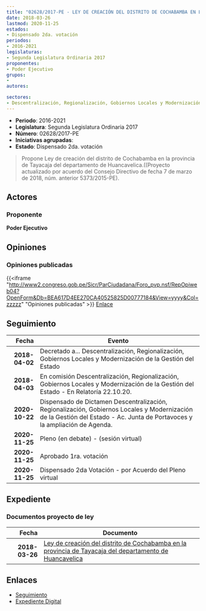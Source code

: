 ```yaml
---
title: "02628/2017-PE - LEY DE CREACIÓN DEL DISTRITO DE COCHABAMBA EN LA PROVINCIA DE TAYACAJA DEL DEPARTAMENTO DE HUANCAVELICA"
date: 2018-03-26
lastmod: 2020-11-25
estados:
- Dispensado 2da. votación
periodos:
- 2016-2021
legislaturas:
- Segunda Legislatura Ordinaria 2017
proponentes:
- Poder Ejecutivo
grupos:
- 
autores:

sectores:
- Descentralización, Regionalización, Gobiernos Locales y Modernización de la Gestión del Estado
---
```

- **Periodo**: 2016-2021
- **Legislatura**: Segunda Legislatura Ordinaria 2017
- **Número**: 02628/2017-PE
- **Iniciativas agrupadas**: 
- **Estado**: Dispensado 2da. votación

> Propone Ley de creación del distrito de Cochabamba en la provincia de Tayacaja del departamento de Huancavelica.((Proyecto actualizado por acuerdo del Consejo Directivo de fecha 7 de marzo de 2018, núm. anterior 5373/2015-PE).


## Actores

### Proponente

**Poder Ejecutivo**

## Opiniones

### Opiniones publicadas

{{<iframe "http://www2.congreso.gob.pe/Sicr/ParCiudadana/Foro_pvp.nsf/RepOpiweb04?OpenForm&Db=BEA617D4EE270CA40525825D00777184&View=yyyy&Col=zzzzz" "Opiniones publicadas" >}}
[Enlace](http://www2.congreso.gob.pe/Sicr/ParCiudadana/Foro_pvp.nsf/RepOpiweb04?OpenForm&Db=BEA617D4EE270CA40525825D00777184&View=yyyy&Col=zzzzz)


## Seguimiento

| Fecha | Evento |
|------:|--------|
| **2018-04-02** | Decretado a... Descentralización, Regionalización, Gobiernos Locales y Modernización de la Gestión del Estado |
| **2018-04-03** | En comisión Descentralización, Regionalización, Gobiernos Locales y Modernización de la Gestión del Estado - En Relatoría 22.10.20. |
| **2020-10-22** | Dispensado de Dictamen Descentralización, Regionalización, Gobiernos Locales y Modernización de la Gestión del Estado - Ac. Junta de Portavoces y la ampliación de Agenda. |
| **2020-11-25** | Pleno (en debate) - (sesión virtual) |
| **2020-11-25** | Aprobado 1ra. votación |
| **2020-11-25** | Dispensado 2da Votación - por Acuerdo del Pleno virtual |

## Expediente

### Documentos proyecto de ley

| Fecha | Documento |
|------:|-----------|
| **2018-03-26** | [Ley de creación del distrito de Cochabamba en la provincia de Tayacaja del departamento de Huancavelica](http://www.leyes.congreso.gob.pe/Documentos/2016_2021/Proyectos_de_Ley_y_de_Resoluciones_Legislativas/PL0262520180323.pdf) |

## Enlaces

- [Seguimiento](http://www2.congreso.gob.pe/Sicr/TraDocEstProc/CLProLey2016.nsf/f7fff46988ca05b1052578e100829cc7/6d0f78f40eb50f450525825d006cdf59?OpenDocument)
- [Expediente Digital](http://www2.congreso.gob.pe/Sicr/TraDocEstProc/Expvirt_2011.nsf/visbusqptramdoc1621/02628?opendocument)

